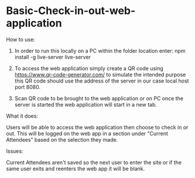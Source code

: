 # Basic-Check-in-out-web-application

How to use:

1. In order to run this locally on a PC within the folder location enter:
  npm install -g live-server
  live-server

2. To access the web application simply create a QR code using https://www.qr-code-generator.com/ to simulate the intended purpose this QR code should use the address of the server in our case local host port 8080.

3. Scan QR code to be brought to the web application or on PC once the server is started the web application will start in a new tab.


What it does:

Users will be able to access the web application then choose to check in or out. This will be logged on the web app in a section under "Current Attendees" based on the selection they made.


Issues:

Current Attendees aren't saved so the next user to enter the site or if the same user exits and reenters the web app it will be blank.
